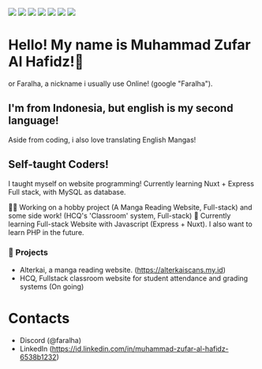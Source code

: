 <img src="https://img.shields.io/badge/HTML5-E34F26.svg?style=for-the-badge&logo=HTML5&logoColor=white"> <img src="https://img.shields.io/badge/CSS3-1572B6.svg?style=for-the-badge&logo=CSS3&logoColor=white"> <img src="https://img.shields.io/badge/JavaScript-F7DF1E.svg?style=for-the-badge&logo=JavaScript&logoColor=black"> <img src="https://img.shields.io/badge/Express-000000.svg?style=for-the-badge&logo=Express&logoColor=white"> <img src="https://img.shields.io/badge/Nuxt.js-00DC82.svg?style=for-the-badge&logo=nuxtdotjs&logoColor=white">
<img src="https://img.shields.io/badge/Vue.js-4FC08D.svg?style=for-the-badge&logo=vuedotjs&logoColor=white"> <img src="https://img.shields.io/badge/MySQL-4479A1.svg?style=for-the-badge&logo=MySQL&logoColor=white">

# Hello! My name is Muhammad Zufar Al Hafidz!👋
or Faralha, a nickname i usually use Online! (google "Faralha").
## I'm from Indonesia, but english is my second language!
Aside from coding, i also love translating English Mangas!
## Self-taught Coders!
I taught myself on website programming! Currently learning Nuxt + Express Full stack, with MySQL as database.


👩‍💻 Working on a hobby project (A Manga Reading Website, Full-stack) and some side work! (HCQ's 'Classroom' system, Full-stack)
🧠 Currently learning Full-stack Website with Javascript (Express + Nuxt). I also want to learn PHP in the future.

### 📓 Projects
- Alterkai, a manga reading website. (https://alterkaiscans.my.id)
- HCQ, Fullstack classroom website for student attendance and grading systems (On going)

# Contacts
- Discord (@faralha)
- LinkedIn (https://id.linkedin.com/in/muhammad-zufar-al-hafidz-6538b1232)
